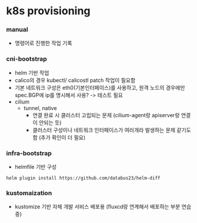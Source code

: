 # k8s provisioning 

### manual
- 명령어로 진행한 작업 기록

### cni-bootstrap
- helm 기반 작업
- calico의 경우 kubectl/ calicostl patch 작업이 필요함
- 기본 네트워크 구성은 eth0(기본인터페이스)를 사용하고, 원격 노드의 경우에만 spec.BGP에 ip를 명시해서 사용? -> 테스트 필요
- cilium
    - tunnel, native
        - 연결 완료 시 클러스터 고립되는 문제 (cilium-agent랑 apiserver랑 연결이 안되는 듯)
        - 클러스터 구성이나 네트워크 인터페이스가 여러개라 발생하는 문제 같기도함 (추가 확인이 더 필요)

### infra-bootstrap
- helmfile 기반 구성
```
helm plugin install https://github.com/databus23/helm-diff
```

### kustomaization
- kustomize 기반 자체 개발 서비스 배포용 (fluxcd랑 연계해서 배포하는 부분 연습중)